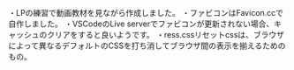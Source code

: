 ・LPの練習で動画教材を見ながら作成しました。
・ファビコンはFavicon.ccで自作しました。
・VSCodeのLive serverでファビコンが更新されない場合、キャッシュのクリアをすると良いようです。
・ress.cssリセットcssは、ブラウザによって異なるデフォルトのCSSを打ち消してブラウザ間の表示を揃えるためのもの。
